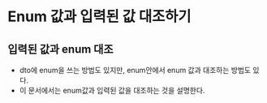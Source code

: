 # Enum 값과 입력된 값 대조하기

## 입력된 값과 enum 대조
* dto에 enum을 쓰는 방법도 있지만, enum안에서 enum 값과 대조하는 방법도 있다.
* 이 문서에서는 enum값과 입력된 값을 대조하는 것을 설명한다.


